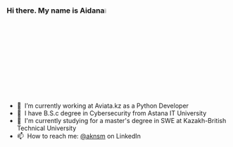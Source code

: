 ### Hi there. My name is Aidana<a href="https://www.gautamkrishnar.com/"><img src="https://media.giphy.com/media/hvRJCLFzcasrR4ia7z/giphy.gif" width="5%"></a>

- 🔭 &nbsp;I’m currently working at Aviata.kz as a Python Developer
- 🌱 &nbsp;I have B.S.c degree in Cybersecurity from Astana IT University
- 📕 &nbsp;I'm currently studying for a master's degree in SWE at Kazakh-British Technical University 
- 📫 &nbsp;How to reach me: [@aknsm](https://www.linkedin.com/in/aknsm/r) on LinkedIn
